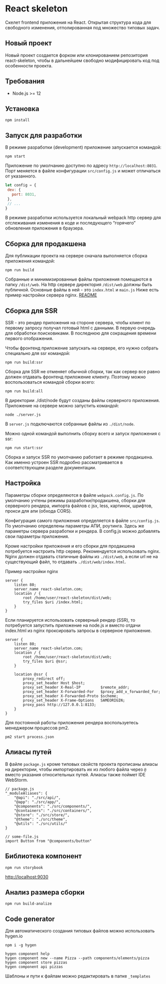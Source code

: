 # React skeleton

Скелет frontend приложения на React.
Открытая структура кода для свободного изменения, отполированная под множество типовых задач.

## Новый проект

Новый проект создается форком или клонированием репозитория react-skeleton,
чтобы в дальнейшем свободно модифицировать код под особенности проекта. 

## Требования

- Node.js >= 12

## Установка

`npm install`

## Запуск для разработки

В режиме разработки (development)  приложение запускается командой:

`npm start`

Приложение по умолчанию доступно по адресу `http://localhost:8031`. Порт меняется в файле конфигурации `src/config.js` и может отличаться от указанного.

```javascript
let config = {
 dev: {
   port: 8031,
 },
 // ...
}
```

В режиме разработки используется локальный webpack http сервер для отслеживания изменения в коде и последующего “горячего” обновления приложения в браузера. 

## Сборка для продакшена

Для публикации проекта на сервере сначала выполняется сборка приложения командой:

`npm run build`

Собранные и минимизированные файлы приложения помещаются в папку `/dist/web`.  На http сервере директория `/dist/web` должны быть публичной. 
Основные файлы в ней - это `index.html` и `main.js` Ниже есть пример настройки сервера nginx. [README](dist/README.md)

## Сборка для SSR

SSR - это рендер приложения на стороне сервера, чтобы клиент по первому запросу получал готовый html с данными. В первую очередь для обработки поисковиками. В последнюю для сокращения времени первого отображения. 

Чтобы фронтенд приложение запускать на сервере, его нужно собрать специально для ssr командой:  

`npm run build:ssr`

Сборка для SSR не отменяет обычной сборки, так как сервер все равно должен отдавать фронтенд приложение клиенту. Поэтому можно воспользоваться командой сборки всего:

`npm run build:all`
 
В директории ./dist/node будут созданы файлы серверного приложения. Приложение на сервере можно запустить командой:

`node ./server.js`

В `server.js` подключаются собранные файлы из `./dist/node`.

Можно одной командой выполнить сборку всего и запуск приложения с ssr:

`npm run start:ssr`

Сборка и запуск SSR по умолчанию работает в режиме продакшена. Как именно устроен SSR подробно рассматривается в соответствующем разделе документации.

## Настройка

Параметры сборки определяются в файле `webpack.config.js`. По умолчанию учтены режимы разработки/продакшена, сборки для серверного рендера, импорта файлов с jsx, less, картинок, шрифтов, прокси для апи (обхода CORS).

Конфигурация самого приложения определяется в файле `src/config.js`. По умолчанию определены параметры АПИ, роутинга. Здесь же параметры сервера разработки и рендера. В config.js можно добавлять свои параметры приложения.

Кроме настройки приложения и его сборки для продакшена потребуется настроить http сервер. Рекомендуется использовать nginx.
Nginx должен отдавать статичные файлы из `./dist/web`, а если url не на существующий файл, то отдавать `./dist/web/index.html`.

Пример настройки nginx

```
server {
    listen 80;
    server_name react-skeleton.com;
    location / {
        root /home/user/react-skeleton/dist/web;
        try_files $uri /index.html;
    }
}
```

Если планируется использовать серверный рендер (SSR), то потребуется запустить приложение на node.js и вместо отдачи index.html из nginx проксировать запросы в серверное приложение.

```
server {
    listen 80;
    server_name react-skeleton.com;
    location / {
        root /home/user/react-skeleton/dist/web;
        try_files $uri @ssr;
    }

    location @ssr {
        proxy_redirect off;
        proxy_set_header Host $host;
        proxy_set_header X-Real-IP         $remote_addr;
        proxy_set_header X-Forwarded-For   $proxy_add_x_forwarded_for;
        proxy_set_header X-Forwarded-Proto $scheme;
        proxy_set_header X-Frame-Options   SAMEORIGIN;
        proxy_pass http://127.0.0.1:8133;
    }
}
```

Для постоянной работы приложения рендера воспользуетесь менеджером процессов pm2. 

`pm2 start process.json`

## Алиасы путей

В файле `package.js` кроме типовых свойств проекта прописаны алиасы на директории, чтобы импортировать их из любого файла через `@` вместо указания относительных путей. Алиасы также поймет IDE WebStorm.
```
// package.js
"_moduleAliases": {
    "@api": "./src/api/",
    "@app": "./src/app/",
    "@components": "./src/components/",
    "@containers": "./src/containers/",
    "@store": "./src/store/",
    "@theme": "./src/theme",
    "@utils": "./src/utils/"
}

// some-file.js
import Button from "@components/button"
```

## Библиотека компонент

`npm run storybook`

[http://localhost:9030](http://localhost:9030/)

## Анализ размера сборки

`npm run build-analize`

## Code generator

Для автоматического создания типовых файлов можно использовать hygen.io

`npm i -g hygen`

```
hygen component help
hygen component new --name Pizza --path components/elements/pizza
hygen component store pizzas
hygen component api pizzas
```

Шаблоны и пути к файлам можно редактировать в папке `_templates`
